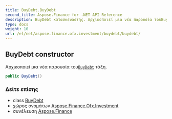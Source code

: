 ```yaml
---
title: BuyDebt.BuyDebt
second_title: Aspose.Finance for .NET API Reference
description: BuyDebt κατασκευαστής. Αρχικοποιεί μια νέα παρουσία τουBuyDebt τάξη.
type: docs
weight: 10
url: /el/net/aspose.finance.ofx.investment/buydebt/buydebt/
---
```

## BuyDebt constructor

Αρχικοποιεί μια νέα παρουσία του[`BuyDebt`](../) τάξη.

```csharp
public BuyDebt()
```

### Δείτε επίσης

* class [BuyDebt](../)
* χώρος ονομάτων [Aspose.Finance.Ofx.Investment](../../buydebt/)
* συνέλευση [Aspose.Finance](../../../)


